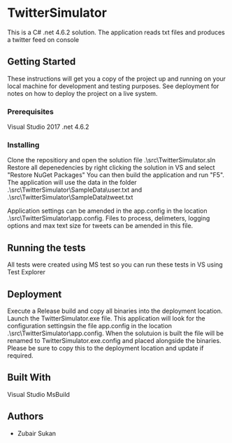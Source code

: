 # TwitterSimulator
This is a C# .net 4.6.2 solution.
The application reads txt files and produces a twitter feed on console


## Getting Started

These instructions will get you a copy of the project up and running on your local machine for development and testing purposes. See deployment for notes on how to deploy the project on a live system.

### Prerequisites

Visual Studio 2017
.net 4.6.2

### Installing

Clone the repositiory and open the solution file .\src\TwitterSimulator.sln
Restore all depenedencies by right clicking the solution in VS and select "Restore NuGet Packages"
You can then build the application and run "F5".
The application will use the data in the folder .\src\TwitterSimulator\SampleData\user.txt and .\src\TwitterSimulator\SampleData\tweet.txt

Application settings can be amended in the app.config in the location .\src\TwitterSimulator\app.config.
Files to process, delimeters, logging options and max text size for tweets can be amended in this file. 

## Running the tests

All tests were created using MS test so you can run these tests in VS using Test Explorer


## Deployment

Execute a Release build and copy all binaries into the deployment location.
Launch the TwitterSimulator.exe file.
This application will look for the configuration settingsin the file app.config in the location .\src\TwitterSimulator\app.config.
When the solutuion is built the file will be renamed to TwitterSimulator.exe.config and placed alongside the binaries.
Please be sure to copy this to the deployment location and update if required.

## Built With

Visual Studio
MsBuild

## Authors

* Zubair Sukan 


